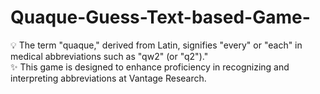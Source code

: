# Quaque-Guess-Text-based-Game-
💡 The term "quaque," derived from Latin, signifies "every" or "each" in medical abbreviations such as "qw2" (or "q2")."               
✨ This game is designed to enhance proficiency in recognizing and interpreting abbreviations at Vantage Research. 
